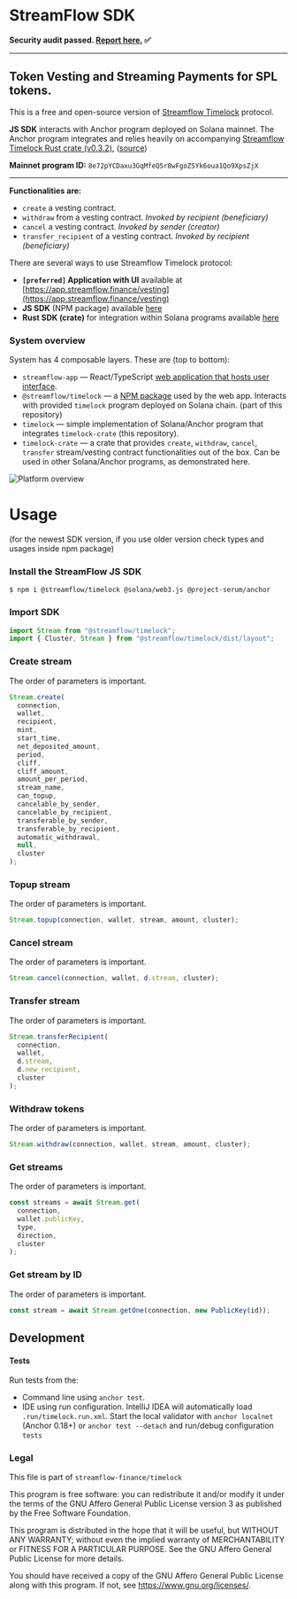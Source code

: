 # StreamFlow SDK

**Security audit passed. [Report here.](https://github.com/StreamFlow-Finance/timelock/blob/master/TIMELOCK_IMPLEMENTATION_COMMUNITY_REPORT_FINAL.pdf) ✅**

---

## Token Vesting and Streaming Payments for SPL tokens.

This is a free and open-source version of [Streamflow Timelock](../../tree/master) protocol.

**JS SDK** interacts with Anchor program deployed on Solana mainnet.
The Anchor program integrates and relies heavily on
accompanying [Streamflow Timelock Rust crate (v0.3.2)](https://docs.rs/0.3.2/streamflow-timelock),
([source](https://github.com/streamflow-finance/timelock-crate/tree/community))

**Mainnet program ID:** `8e72pYCDaxu3GqMfeQ5r8wFgoZSYk6oua1Qo9XpsZjX`

---

**Functionalities are:**

- `create` a vesting contract.
- `withdraw` from a vesting contract. _Invoked by recipient (beneficiary)_
- `cancel` a vesting contract. _Invoked by sender (creator)_
- `transfer_recipient` of a vesting contract. _Invoked by recipient (beneficiary)_

There are several ways to use Streamflow Timelock protocol:

- **`[preferred]` Application with UI** available at [https://app.streamflow.finance/vesting](https://app.streamflow.finance/vesting)
- **JS SDK** (NPM package) available [here](https://www.npmjs.com/package/@streamflow/timelock/v/0.3.2-community)
- **Rust SDK (crate)** for integration within Solana programs available [here](https://docs.rs/0.3.2/streamflow-timelock)

### System overview

System has 4 composable layers. These are (top to bottom):

- `streamflow-app` — React/TypeScript [web application that hosts user interface](https://app.streamflow.finance).
- `@streamflow/timelock` — a [NPM package](https://www.npmjs.com/package/@streamflow/timelock) used by the web app.
  Interacts with provided `timelock` program deployed on Solana chain. (part of this repository)
- `timelock` — simple implementation of Solana/Anchor program that integrates `timelock-crate` (this repository).
- `timelock-crate` — a crate that provides `create`, `withdraw`, `cancel`, `transfer` stream/vesting contract
  functionalities out of the box. Can be used in other Solana/Anchor programs, as demonstrated here.

![Platform overview](/misc/platform.png)

# Usage

(for the newest SDK version, if you use older version check types and usages inside npm package)

### Install the StreamFlow JS SDK

`$ npm i @streamflow/timelock @solana/web3.js @project-serum/anchor`

### Import SDK

```javascript
import Stream from "@streamflow/timelock";
import { Cluster, Stream } from "@streamflow/timelock/dist/layout";
```

### Create stream

The order of parameters is important.

```javascript
Stream.create(
  connection,
  wallet,
  recipient,
  mint,
  start_time,
  net_deposited_amount,
  period,
  cliff,
  cliff_amount,
  amount_per_period,
  stream_name,
  can_topup,
  cancelable_by_sender,
  cancelable_by_recipient,
  transferable_by_sender,
  transferable_by_recipient,
  automatic_withdrawal,
  null,
  cluster
);
```

### Topup stream

The order of parameters is important.

```javascript
Stream.topup(connection, wallet, stream, amount, cluster);
```

### Cancel stream

The order of parameters is important.

```javascript
Stream.cancel(connection, wallet, d.stream, cluster);
```

### Transfer stream

The order of parameters is important.

```javascript
Stream.transferRecipient(
  connection,
  wallet,
  d.stream,
  d.new_recipient,
  cluster
);
```

### Withdraw tokens

The order of parameters is important.

```javascript
Stream.withdraw(connection, wallet, stream, amount, cluster);
```

### Get streams

The order of parameters is important.

```javascript
const streams = await Stream.get(
  connection,
  wallet.publicKey,
  type,
  direction,
  cluster
);
```

### Get stream by ID

The order of parameters is important.

```javascript
const stream = await Stream.getOne(connection, new PublicKey(id));
```

## Development

#### Tests

Run tests from the:

- Command line using `anchor test`.
- IDE using run configuration.
  IntelliJ IDEA will automatically load `.run/timelock.run.xml`.
  Start the local validator with `anchor localnet` (Anchor 0.18+) or `anchor test --detach` and run/debug configuration `tests`

### Legal

This file is part of `streamflow-finance/timelock`

This program is free software: you can redistribute it and/or modify it under the terms of the GNU Affero General Public
License version 3 as published by the Free Software Foundation.

This program is distributed in the hope that it will be useful, but WITHOUT ANY WARRANTY; without even the implied
warranty of MERCHANTABILITY or FITNESS FOR A PARTICULAR PURPOSE. See the GNU Affero General Public License for more
details.

You should have received a copy of the GNU Affero General Public License along with this program. If not,
see <https://www.gnu.org/licenses/>.

```

```
